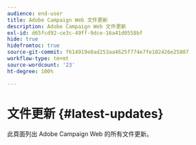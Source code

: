 ```yaml
---
audience: end-user
title: Adobe Campaign Web 文件更新
description: Adobe Campaign Web 文件更新
exl-id: d65fcd92-ce3c-49ff-9dce-16a41d0558bf
hide: true
hidefromtoc: true
source-git-commit: f614919e0ad253aa4625f774e7fe102426e25807
workflow-type: tm+mt
source-wordcount: '23'
ht-degree: 100%

---
```


# 文件更新 {#latest-updates}

此頁面列出 Adobe Campaign Web 的所有文件更新。
